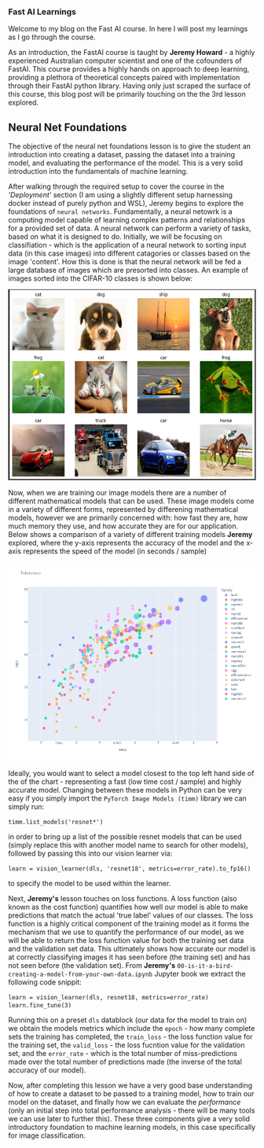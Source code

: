 ### Fast AI Learnings

Welcome to my blog on the Fast AI course. In here I will post my learnings as I go through the course.

As an introduction, the FastAI course is taught by **Jeremy Howard** - a highly experienced Australian computer scientist and one of the cofounders of FastAI. This course provides a highly hands on approach to deep learning, providing a plethora of theoretical concepts paired with implementation through their FastAI python library. Having only just scraped the surface of this course, this blog post will be primarily touching on the the 3rd lesson explored.

## Neural Net Foundations

The objective of the neural net foundations lesson is to give the student an introduction into creating a dataset, passing the dataset into a training model, and evaluating the performance of the model. This is a very solid introduction into the fundamentals of machine learning.

After walking through the required setup to cover the course in the *'Deployment'* section (I am using a slightly different setup harnessing docker instead of purely python and WSL), Jeremy begins to explore the foundations of `neural networks`. Fundamentally, a neural netowrk is a computing model capable of learning complex patterns and relationships for a provided set of data. A neural network can perform a variety of tasks, based on what it is designed to do. Initially, we will be focusing on classifiation - which is the application of a neural network to sorting input data (in this case images) into different catagories or classes based on the image 'content'. How this is done is that the neural network will be fed a large database of images which are presorted into classes. An example of images sorted into the CIFAR-10 classes is shown below:

![Example image set.](/images/image_set_example.PNG)

Now, when we are training our image models there are a number of different mathematical models that can be used. These image models come in a variety of different forms, represented by differening mathematical models, however we are primarily concerned with: how fast they are, how much memory they use, and how accurate they are for our application. Below shows a comparison of a variety of different training models **Jeremy** explored, where the y-axis represents the accuracy of the model and the x-axis represents the speed of the model (in seconds / sample)

![Training model speed](/images/newplot.png)

Ideally, you would want to select a model closest to the top left hand side of the of the chart - representing a fast (low time cost / sample) and highly accurate model. Changing between these models in Python can be very easy if you simply import the `PyTorch Image Models (timm)` library we can simply run:

```
timm.list_models('resnet*')
```
in order to bring up a list of the possible resnet models that can be used (simply replace this with another model name to search for other models), followed by passing this into our vision learner via:

```
learn = vision_learner(dls, 'resnet18', metrics=error_rate).to_fp16()
```
to specify the model to be used within the learner. 

Next, **Jeremy's** lesson touches on loss functions. A loss function (also known as the cost function) quantifies how well our model is able to make predictions that match the actual 'true label'  values of our classes. The loss function is a highly critical component of the training model as it forms the mechanism that we use to quantify the performance of our model, as we will be able to return the loss function value for both the training set data and the validation set data. This ultimately shows how accurate our model is at correctly classifying images it has seen before (the training set) and has not seen before (the validation set). From **Jeremy's** `00-is-it-a-bird-creating-a-model-from-your-own-data.ipynb` Jupyter book we extract the following code snippit:

```
learn = vision_learner(dls, resnet18, metrics=error_rate)
learn.fine_tune(3)
```
Running this on a preset `dls` datablock (our data for the model to train on) we obtain the models metrics which include the `epoch` - how many complete sets the training has completed, the `train_loss` - the loss function value for the training set, the `valid_loss` - the loss fucntion value for the validation set, and the `error_rate` - which is the total number of miss-predictions made over the total number of predictions made (the inverse of the total accuracy of our model). 

Now, after completing this lesson we have a very good base understanding of how to create a dataset to be passed to a training model, how to train our model on the dataset, and finally how we can evaluate the *performance* (only an initial step into total performance analysis - there will be many tools we can use later to further this). These three components give a very solid introductory foundation to machine learning models, in this case specifically for image classification. 
